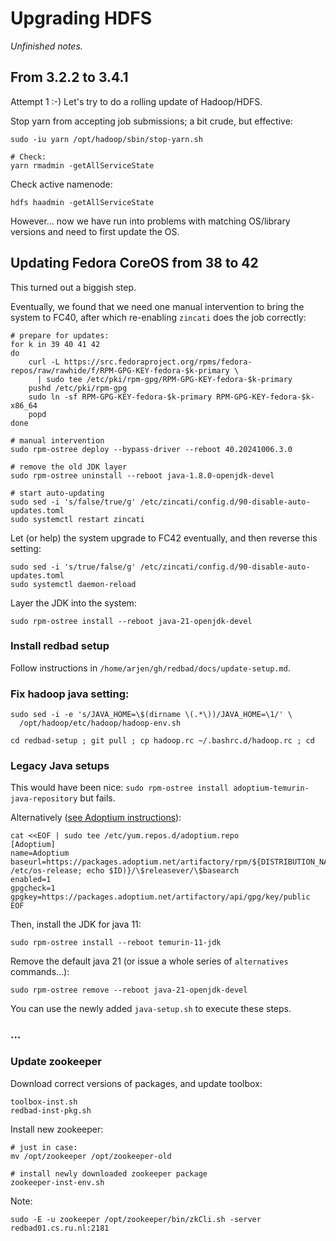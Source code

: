 # Upgrading HDFS

_Unfinished notes._

## From 3.2.2 to 3.4.1

Attempt 1 :-)
Let's try to do a rolling update of Hadoop/HDFS.

Stop yarn from accepting job submissions; a bit crude, but effective:

    sudo -iu yarn /opt/hadoop/sbin/stop-yarn.sh

    # Check:
	yarn rmadmin -getAllServiceState

Check active namenode:

    hdfs haadmin -getAllServiceState

However... now we have run into problems with matching OS/library versions and need to first update the OS.

## Updating Fedora CoreOS from 38 to 42

This turned out a biggish step.

Eventually, we found that we need one manual intervention to bring the
system to FC40, after which re-enabling `zincati` does the job correctly:

    # prepare for updates:
    for k in 39 40 41 42 
	do
		curl -L https://src.fedoraproject.org/rpms/fedora-repos/raw/rawhide/f/RPM-GPG-KEY-fedora-$k-primary \
		  | sudo tee /etc/pki/rpm-gpg/RPM-GPG-KEY-fedora-$k-primary
		pushd /etc/pki/rpm-gpg
		sudo ln -sf RPM-GPG-KEY-fedora-$k-primary RPM-GPG-KEY-fedora-$k-x86_64
		popd
	done
	
	# manual intervention
	sudo rpm-ostree deploy --bypass-driver --reboot 40.20241006.3.0

    # remove the old JDK layer
	sudo rpm-ostree uninstall --reboot java-1.8.0-openjdk-devel

	# start auto-updating
	sudo sed -i 's/false/true/g' /etc/zincati/config.d/90-disable-auto-updates.toml
	sudo systemctl restart zincati

Let (or help) the system upgrade to FC42 eventually, and then reverse
this setting:

	sudo sed -i 's/true/false/g' /etc/zincati/config.d/90-disable-auto-updates.toml
	sudo systemctl daemon-reload

Layer the JDK into the system:

    sudo rpm-ostree install --reboot java-21-openjdk-devel

### Install redbad setup

Follow instructions in `/home/arjen/gh/redbad/docs/update-setup.md`.

### Fix hadoop java setting:

	sudo sed -i -e 's/JAVA_HOME=\$(dirname \(.*\))/JAVA_HOME=\1/' \
	  /opt/hadoop/etc/hadoop/hadoop-env.sh

    cd redbad-setup ; git pull ; cp hadoop.rc ~/.bashrc.d/hadoop.rc ; cd
	
### Legacy Java setups

This would have been nice: `sudo rpm-ostree install adoptium-temurin-java-repository` but fails.

Alternatively ([see Adoptium instructions](https://adoptium.net/installation/linux/#_centosrhelfedora_instructions)):

```
cat <<EOF | sudo tee /etc/yum.repos.d/adoptium.repo
[Adoptium]
name=Adoptium
baseurl=https://packages.adoptium.net/artifactory/rpm/${DISTRIBUTION_NAME:-$(. /etc/os-release; echo $ID)}/\$releasever/\$basearch
enabled=1
gpgcheck=1
gpgkey=https://packages.adoptium.net/artifactory/api/gpg/key/public
EOF
```

Then, install the JDK for java 11:

    sudo rpm-ostree install --reboot temurin-11-jdk

Remove the default java 21 (or issue a whole series of `alternatives` commands...):

    sudo rpm-ostree remove --reboot java-21-openjdk-devel

You can use the newly added `java-setup.sh` to execute these steps.

### ...



### Update zookeeper

Download correct versions of packages, and update toolbox:

	toolbox-inst.sh
	redbad-inst-pkg.sh 

Install new zookeeper:

	# just in case:
	mv /opt/zookeeper /opt/zookeeper-old
	
	# install newly downloaded zookeeper package
	zookeeper-inst-env.sh 

Note:

	sudo -E -u zookeeper /opt/zookeeper/bin/zkCli.sh -server redbad01.cs.ru.nl:2181
	
	
